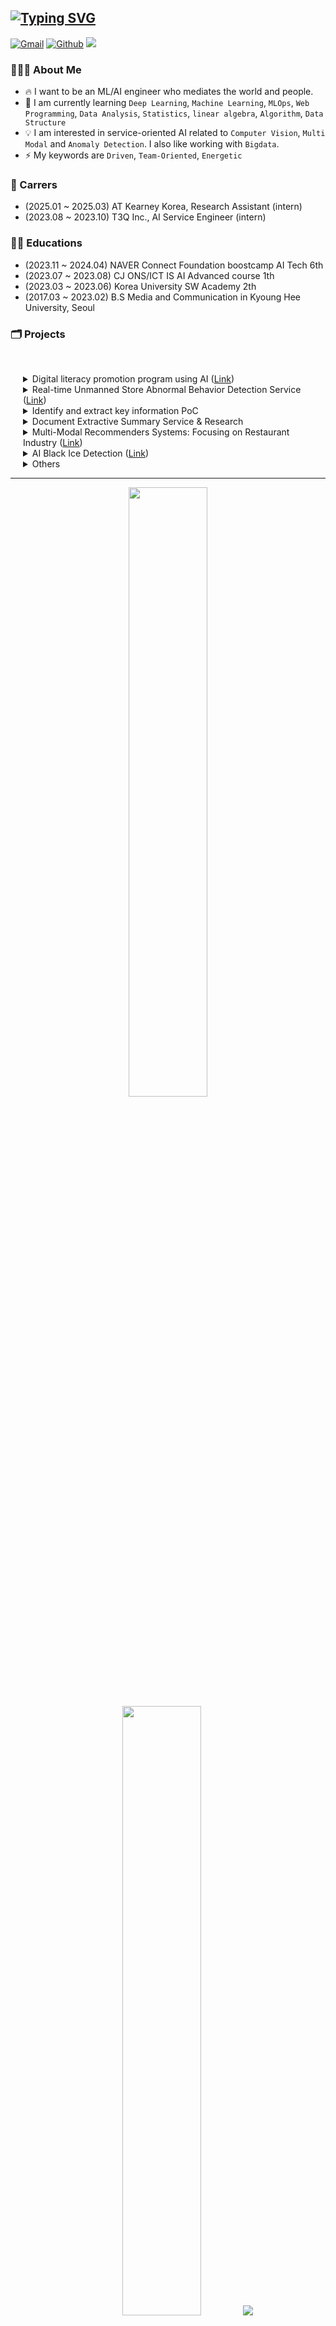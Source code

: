 ## [![Typing SVG](https://readme-typing-svg.herokuapp.com?font=Lato&size=35&pause=1000&color=F7F7F7&vCenter=true&repeat=false&width=500&lines=ML%2FAI+Engineer%2C+Bkkhyunn+%F0%9F%91%8B%F0%9F%8F%BB)](https://git.io/typing-svg)

<p>
    <a href="mailto:toiquen419@gmail.com"><img img src="https://img.shields.io/badge/GMAIL-%23EA4335.svg?style=plastic&logo=gmail&logoColor=white" alt="Gmail"/></a>
    <a href="https://github.com/bkkhyunn"><img src="https://img.shields.io/badge/bkkhyunn-%23181717.svg?style=plastic&logo=github&logoColor=white" alt="Github"/></a>
    <a href="https://bkkhyunn.github.io"><img src="https://img.shields.io/badge/bkkhyunn's_note-green?style=plastic&logo=githubpages&logoColor=white"/></a>
</p>

### 🧑🏻‍💻 About Me
- 🔥 I want to be an ML/AI engineer who mediates the world and people.
- 🌱 I am currently learning `Deep Learning`, `Machine Learning`, `MLOps`, `Web Programming`, `Data Analysis`, `Statistics`, `linear algebra`, `Algorithm`, `Data Structure`
- 💡 I am interested in service-oriented AI related to `Computer Vision`, `Multi Modal` and `Anomaly Detection`. I also like working with `Bigdata`.
- ⚡️ My keywords are `Driven`, `Team-Oriented`, `Energetic`

### 🏢 Carrers
- (2025.01 ~ 2025.03) AT Kearney Korea, Research Assistant (intern)
- (2023.08 ~ 2023.10) T3Q Inc., AI Service Engineer (intern)

### 🏃🏻 Educations
- (2023.11 ~ 2024.04) NAVER Connect Foundation boostcamp AI Tech 6th
- (2023.07 ~ 2023.08) CJ ONS/ICT IS AI Advanced course 1th
- (2023.03 ~ 2023.06) Korea University SW Academy 2th
- (2017.03 ~ 2023.02) B.S Media and Communication in Kyoung Hee University, Seoul

### 🗂️ Projects

&nbsp; &nbsp; &nbsp;<details style="padding-left: 20px;">
<summary>
Digital literacy promotion program using AI (<a href="https://github.com/bkkhyunn/Hanghae99_hackathon" target="_blank">Link</a>)
</summary>
<div markdown="1">
<br>

- 디지털 문해력을 증진시키는 AI 애클리케이션을 개발하여, 논리적 사고와 판단을 증진시키고 교육 불평등을 해소하고자 만든 서비스.
- HangHae99 AI Web service Hackathon | 2024.05.31 ~ 2024.06.01
- 맡은 역할: `Web Page 개발`, `프롬프트 엔지니어링`
- tech stack
    <p align="left">
    <img src="https://img.shields.io/badge/Python-3776AB?style=plastic&logo=Python&logoColor=white" alt="python"/>
    <img src="https://img.shields.io/badge/LangChain-1C3C3C?style=plastic&logo=langchain&logoColor=white" alt="langchain"/>
    <img src="https://img.shields.io/badge/OpenAI_gpt--4o-412991?style=plastic&logo=openai&logoColor=white" alt="langchain"/>
    <img src="https://img.shields.io/badge/FastAPI-009688?style=plastic&logo=FastAPI&logoColor=white" alt="fastapi"/>
    <img src="https://img.shields.io/badge/HTML-E34F26?style=plastic&logo=HTML5&logoColor=white" alt="html"/>
    <img src="https://img.shields.io/badge/Bootstrap-7952B3?style=plastic&logo=Bootstrap&logoColor=white" alt="bootstrap"/>
    <img src="https://img.shields.io/badge/JavaScript-F7DF1E?style=plastic&logo=javascript&logoColor=black" alt="js"/>
    <img src="https://img.shields.io/badge/SQLite-003B57?style=plastic&logo=SQLite&logoColor=white" alt="sqlite"/>
    <img src="https://img.shields.io/badge/Poetry-60A5FA?style=plastic&logo=poetry&logoColor=white" alt="poetry"/>
    </p>
</div>
</details>

<details style="padding-left: 20px;">
<summary>
Real-time Unmanned Store Abnormal Behavior Detection Service (<a href="https://github.com/bkkhyunn/NAVER_CONNECT_AI_Tech_6th_Team_Project_Final" target="_blank">Link</a>)
</summary>
<div markdown="1">

- 무인매장에 설치된 CCTV 를 활용하여 실시간으로 이상행동을 탐지하고, 사후 처리를 위해서 녹화 영상 내 이상행동 타임라인 제공 및 스크린샷 앨범 기능을 제공하는 서비스.
- NAVER Connect Foundation boostcamp AI Tech 6th | 2024.03 ~ 2024.04
- 맡은 역할: `팀장`, `서비스 기획 및 전체 파이프라인 설계`, `DB 설계`, `WAS 개발`, `실시간 통신 구현`, `LSTM Autoencoder 구현`
- tech stack
    <p align="left">
    <img src="https://img.shields.io/badge/Linux-FCC624?style=plastic&logo=Linux&logoColor=white" alt="linux"/>
    <img src="https://img.shields.io/badge/Python-3776AB?style=plastic&logo=Python&logoColor=white" alt="python"/>
    <img src="https://img.shields.io/badge/Numpy-013243?style=plastic&logo=numpy&logoColor=white" alt="numpy"/>
    <img src="https://img.shields.io/badge/PyTorch-EE4C2C?style=plastic&logo=PyTorch&logoColor=white" alt="torch"/>
    <img src="https://img.shields.io/badge/OpenCV-5C3EE8?style=plastic&logo=OpenCV&logoColor=white" alt="opencv"/>
    <img src="https://img.shields.io/badge/FFmpeg-007808?style=plastic&logo=FFmpeg&logoColor=white" alt="ffmpeg"/>
    <img src="https://img.shields.io/badge/FastAPI-009688?style=plastic&logo=FastAPI&logoColor=white" alt="fastapi"/>
    <img src="https://img.shields.io/badge/HTML-E34F26?style=plastic&logo=HTML5&logoColor=white" alt="html"/>
    <img src="https://img.shields.io/badge/Bootstrap-7952B3?style=plastic&logo=Bootstrap&logoColor=white" alt="bootstrap"/>
    <img src="https://img.shields.io/badge/JavaScript-F7DF1E?style=plastic&logo=javascript&logoColor=black" alt="js"/>
    <img src="https://img.shields.io/badge/MySQL-4479A1?style=plastic&logo=MySQL&logoColor=white" alt="mysql"/>
    <img src="https://img.shields.io/badge/Docker-2496ED?style=plastic&logo=Docker&logoColor=white" alt="docker"/>
    <img src="https://img.shields.io/badge/Amazon EC2-232F3E?style=plastic&logo=amazonec2&logoColor=white" alt="amazon ec2"/>
    <img src="https://img.shields.io/badge/Amazon S3-569A31?style=plastic&logo=amazons3&logoColor=white" alt="amazon s3"/>
    <img src="https://img.shields.io/badge/Poetry-60A5FA?style=plastic&logo=poetry&logoColor=white" alt="poetry"/>
    <img src="https://img.shields.io/badge/Wandb-FFBE00?style=plastic&logo=weightsandbiases&logoColor=white" alt="wandb"/>
    </p>
    <p align="left">
    <img src="https://img.shields.io/badge/Yolov8-3776AB?style=plastic&logo=&logoColor=white" alt="yolov8"/>
    <img src="https://img.shields.io/badge/LSTMAE-3776AB?style=plastic&logo=&logoColor=white" alt="lstmae"/>
    </p>
</div>
</details>
    
<details style="padding-left: 20px;">
<summary>
Identify and extract key information PoC
</summary>
<div markdown="1">
<br>

- 사내에서 유통되는 문서 및 도면을 대상으로 AI 를 활용한 핵심정보 식별 및 분류 자동화 PoC
- T3Q Inc., AI Service Engineer (intern) | 2023.09 ~ 2023.10
- 역할: `문서 Lake 구축 보조`, `OCR 및 핵심 영역 식별`
- tech stack
    <p align="left">
    <img src="https://img.shields.io/badge/Linux-FCC624?style=plastic&logo=Linux&logoColor=white" alt="linux"/>
    <img src="https://img.shields.io/badge/Python-3776AB?style=plastic&logo=Python&logoColor=white" alt="python"/>
    <img src="https://img.shields.io/badge/PyTorch-EE4C2C?style=plastic&logo=PyTorch&logoColor=white" alt="torch"/>
    <img src="https://img.shields.io/badge/OpenCV-5C3EE8?style=plastic&logo=OpenCV&logoColor=white" alt="opencv"/>
    <img src="https://img.shields.io/badge/PaddleOCR-0062B0?style=plastic&logo=paddlepaddle&logoColor=white" alt="paddleOCR"/>
    <img src="https://img.shields.io/badge/Docker-2496ED?style=plastic&logo=Docker&logoColor=white" alt="docker"/>
    <img src="https://img.shields.io/badge/Amazon EC2-232F3E?style=plastic&logo=amazonec2&logoColor=white" alt="amazon ec2"/>
    <img src="https://img.shields.io/badge/Amazon S3-569A31?style=plastic&logo=amazons3&logoColor=white" alt="amazon s3"/>
    <img src="https://img.shields.io/badge/LibreofficeCLI-18A303?style=plastic&logo=libreoffice&logoColor=white" alt="libreofficecli"/>
    </p>
</div>
</details>

<details style="padding-left: 20px;">
<summary>Document Extractive Summary Service & Research</summary>
<div markdown="1">
<br>

- 원문의 변형 없이 주요한 문장을 추출하여 요약해주는 모델 개발
- T3Q Inc., AI Service Engineer (intern) | 2023.08 ~ 2023.09
- 역할: `데이터 분석`, `데이터 전처리`, `임베딩 실험`
- tech stack
    <p align="left">
    <img src="https://img.shields.io/badge/Linux-FCC624?style=plastic&logo=Linux&logoColor=white" alt="linux"/>
    <img src="https://img.shields.io/badge/Python-3776AB?style=plastic&logo=Python&logoColor=white" alt="python"/>
    <img src="https://img.shields.io/badge/PyTorch-EE4C2C?style=plastic&logo=PyTorch&logoColor=white" alt="torch"/>
    <img src="https://img.shields.io/badge/Hugging Face-FF6F00?style=plastic&logo=HuggingFace&logoColor=white" alt="huggingface"/>
    <img src="https://img.shields.io/badge/Docker-2496ED?style=plastic&logo=Docker&logoColor=white" alt="docker"/>
    </p>
    <p align="left">
    <img src="https://img.shields.io/badge/BERTSUM-3776AB?style=plastic&logo=&logoColor=white" alt="BERTSUM"/>
    <img src="https://img.shields.io/badge/BERT-3776AB?style=plastic&logo=&logoColor=white" alt="bert"/>
    <img src="https://img.shields.io/badge/RoBERTa-3776AB?style=plastic&logo=&logoColor=white" alt="roberta"/>
    <img src="https://img.shields.io/badge/BigBird-3776AB?style=plastic&logo=&logoColor=white" alt="bigbird"/>
    </p>
</div>
</details>

<details style="padding-left: 20px;">
<summary>
Multi-Modal Recommenders Systems: Focusing on Restaurant Industry (<a href="https://github.com/bkkhyunn/CJONS-4" target="_blank">Link</a>)
</summary>
<div markdown="1">
<br>

- 멀티모달(텍스트, 이미지)을 이용한 식당 추천 시스템 구현
- CJ ONS/ICT IS AI Advanced course 1th | 2023.07 ~ 2023.08
- 역할: `팀장`, `데이터 분석`, `ResNet 구현`
- tech stack
    <p align="left">
    <img src="https://img.shields.io/badge/Linux-FCC624?style=plastic&logo=Linux&logoColor=white" alt="linux"/>
    <img src="https://img.shields.io/badge/Python-3776AB?style=plastic&logo=Python&logoColor=white" alt="python"/>
    <img src="https://img.shields.io/badge/Numpy-013243?style=plastic&logo=numpy&logoColor=white" alt="numpy"/>
    <img src="https://img.shields.io/badge/Pandas-150458?style=plastic&logo=pandas&logoColor=white" alt="pandas"/>
    <img src="https://img.shields.io/badge/scikitlearn-F7931E?style=plastic&logo=scikitlearn&logoColor=white" alt="sklearn"/>
    <img src="https://img.shields.io/badge/PyTorch-EE4C2C?style=plastic&logo=PyTorch&logoColor=white" alt="torch"/>
    <img src="https://img.shields.io/badge/Hugging Face-FF6F00?style=plastic&logo=HuggingFace&logoColor=white" alt="huggingface"/>
    <img src="https://img.shields.io/badge/Docker-2496ED?style=plastic&logo=Docker&logoColor=white" alt="docker"/>
    <img src="https://img.shields.io/badge/Wandb-FFBE00?style=plastic&logo=weightsandbiases&logoColor=white" alt="wandb"/>
    </p>
</div>
</details>

<details style="padding-left: 20px;">
<summary>
AI Black Ice Detection (<a href="https://github.com/bkkhyunn/SW_TEAM5" target="_blank">Link</a>)
</summary>
<div markdown="1">
<br>

- AI 를 활용한 블랙아이스 탐지
- Korea University SW Academy 2th | 2023.05 ~ 2023.06
- 역할: `팀장`, `데이터 수집`, `데이터 전처리 및 라벨링`, `Data Augmentation`, `모델 실험`
- tech stack
    <p align="left">
    <img src="https://img.shields.io/badge/Google Colab-F9AB00?style=plastic&logo=googlecolab&logoColor=white" alt="googlecolab"/>
    <img src="https://img.shields.io/badge/Python-3776AB?style=plastic&logo=Python&logoColor=white" alt="python"/>
    <img src="https://img.shields.io/badge/Numpy-013243?style=plastic&logo=numpy&logoColor=white" alt="numpy"/>
    <img src="https://img.shields.io/badge/OpenCV-5C3EE8?style=plastic&logo=OpenCV&logoColor=white" alt="opencv"/>
    <img src="https://img.shields.io/badge/PyTorch-EE4C2C?style=plastic&logo=PyTorch&logoColor=white" alt="torch"/>
    <img src="https://img.shields.io/badge/Selenium-43B02A?style=plastic&logo=selenium&logoColor=white" alt="selenium"/>
    </p>
</div>
</details>

<details style="padding-left: 20px;">
<summary>Others</summary>
<div markdown="1">
<br>

- NAVER Connect Foundation boostcamp AI Tech 6th 에서 진행한 팀 프로젝트들
  - [마스크 착용 상태 분류](https://github.com/bkkhyunn/NAVER_CONNECT_AI_Tech_6th_Team_Project_1)
  - [재활용 품목 분류를 위한 Object Detection](https://github.com/bkkhyunn/NAVER_CONNECT_AI_Tech_6th_Team_Project_2)
  - [글자 검출 프로젝트](https://github.com/bkkhyunn/NAVER_CONNECT_AI_Tech_6th_Team_Project_3)
  - [Hand Bone Image Segmentation](https://github.com/bkkhyunn/NAVER_CONNECT_AI_Tech_6th_Team_Project_4)
- tech stack
    <p align="left">
    <img src="https://img.shields.io/badge/Linux-FCC624?style=plastic&logo=Linux&logoColor=white" alt="linux"/>
    <img src="https://img.shields.io/badge/Python-3776AB?style=plastic&logo=Python&logoColor=white" alt="python"/>
    <img src="https://img.shields.io/badge/Numpy-013243?style=plastic&logo=numpy&logoColor=white" alt="numpy"/>
    <img src="https://img.shields.io/badge/Pandas-150458?style=plastic&logo=pandas&logoColor=white" alt="pandas"/>
    <img src="https://img.shields.io/badge/scikitlearn-F7931E?style=plastic&logo=scikitlearn&logoColor=white" alt="sklearn"/>
    <img src="https://img.shields.io/badge/PyTorch-EE4C2C?style=plastic&logo=PyTorch&logoColor=white" alt="torch"/>
    <img src="https://img.shields.io/badge/OpenCV-5C3EE8?style=plastic&logo=OpenCV&logoColor=white" alt="opencv"/>
    <img src="https://buly.kr/9MOQX9k" alt="MM Family"/>
    <img src="https://img.shields.io/badge/Poetry-60A5FA?style=plastic&logo=poetry&logoColor=white" alt="poetry"/>
    <img src="https://img.shields.io/badge/Wandb-FFBE00?style=plastic&logo=weightsandbiases&logoColor=white" alt="wandb"/>
    </p>
</div>
</details>

---

<p align="center">
  <img height="50%" width="auto" src ="https://github-readme-stats.vercel.app/api?username=bkkhyunn&show_icons=true&count_private=true&theme=darcula&hide_border=true&hide=issues,contribs&bg_color=00000000">
  <img height="50%" width="auto" src ="https://github-readme-stats.vercel.app/api/top-langs/?username=bkkhyunn&layout=compact&hide_border=true&theme=darcula&bg_color=00000000&langs_count=6&hide=jupyter%20notebook,tex,css,php&exclude_repo=Pacman-AI">
  <img src ="https://github-readme-streak-stats.herokuapp.com?user=bkkhyunn&theme=darcula&hide_border=true&background=FFFFFF00">
  <br>
  <a href="https://github.com/bkkhyunn"><img src="https://hits.seeyoufarm.com/api/count/incr/badge.svg?url=https%3A%2F%2Fgithub.com%2Fbkkhyunn&count_bg=%23EB8B07&title_bg=%23555555&icon=&icon_color=%23E7E7E7&title=VISITs&edge_flat=false"/></a>
</p>